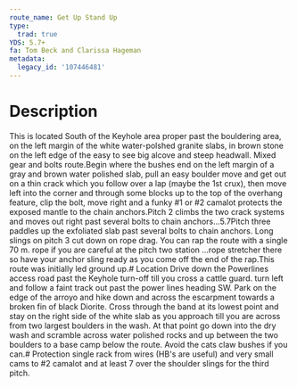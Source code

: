 ```yaml
---
route_name: Get Up Stand Up
type:
  trad: true
YDS: 5.7+
fa: Tom Beck and Clarissa Hageman
metadata:
  legacy_id: '107446481'
---
```

# Description
This is located South of the Keyhole area proper past the bouldering area, on the left margin of the white water-polshed granite slabs, in brown stone on the left edge of the easy to see big alcove and steep headwall. Mixed gear and bolts route.Begin where the bushes end on the left margin of a gray and brown water polished slab, pull an easy boulder move and get out on a thin crack which you follow over a lap (maybe the 1st crux), then move left into the corner and through some blocks up to the top of the overhang feature, clip the bolt, move right and a funky #1 or #2 camalot protects the exposed mantle to the chain anchors.Pitch 2 climbs the two crack systems and moves out right past several bolts to chain anchors...5.7Pitch three paddles up the exfoliated slab past several bolts to chain anchors.  Long slings on pitch 3 cut down on rope drag.  You can rap the route with a single 70 m. rope if you are careful at the pitch two station ...rope stretcher there so have your anchor sling ready as you come off the end of the rap.This route was initially led ground up.# Location
Drive down the Powerlines access road past the Keyhole turn-off till you cross a cattle guard.  turn left and follow a faint track out past the power lines heading SW.  Park on the edge of the arroyo and hike down and across the escarpment towards a broken fin of black Diorite.  Cross through the band at its lowest point and stay on the right side of the white slab as you approach till you are across from two largest boulders in the wash.  At that point go down into the dry wash and scramble across water polished rocks and up between the two boulders to a base camp below the route.  Avoid the cats claw bushes if you can.# Protection
single rack from wires (HB's are useful) and very small cams to #2 camalot and at least 7 over the shoulder slings for the third pitch.